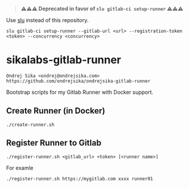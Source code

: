 > **⚠️⚠️⚠️ Deprecated in favor of `slu gitlab-ci setup-runner` ⚠️⚠️⚠️**

Use [slu](https://github.com/sikalabs/slu) instead of this repository.

```
slu gitlab-ci setup-runner --gitlab-url <url> --registration-token <token> --concurrency <concurrency>
```

# sikalabs-gitlab-runner

    Ondrej Sika <ondrej@ondrejsika.com>
    https://github.com/ondrejsika/ondrejsika-gitlab-runner

Bootstrap scripts for my Gitlab Runner with Docker support.

## Create Runner (in Docker)

```
./create-runner.sh
```

## Register Runner to Gitlab

```
./register-runner.sh <gitlab_url> <token> [<runner name>]
```

For examle

```
./register-runner.sh https://mygitlab.com xxxx runner01
```

